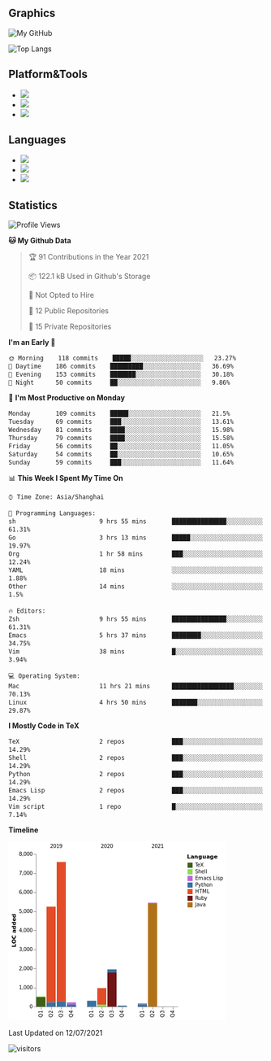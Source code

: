 ## Graphics

![My GitHub](https://github-readme-stats.vercel.app/api?username=SteamedFish&count_private=true&show_icons=true&theme=buefy&include_all_commits=false)

![Top Langs](https://github-readme-stats.vercel.app/api/top-langs/?username=SteamedFish&theme=buefy&hide=ruby&count_private=true&show_icons=true&layout=compact)

## Platform&Tools

* [![](https://img.shields.io/badge/ArchLinux--purple?style=flat-square&logo=ArchLinux)](https://www.archlinux.org/)
* [![](https://img.shields.io/badge/Gentoo-testing-purple?style=flat-square&logo=Gentoo)](https://www.gentoo.org/)
* [![](https://img.shields.io/badge/Doom%20Emacs-28-blue?style=flat-square&logo=Gnu%20emacs&logoColor=white)](https://www.gnu.org/software/emacs/)

## Languages

* [![](https://img.shields.io/badge/-Python-3776AB?style=flat-square&logo=python&logoColor=white)](https://www.python.org/)
* [![](https://img.shields.io/badge/-Bash-00ADD8?style=flat-square&logo=Gnu-bash&logoColor=white)](https://www.gnu.org/software/bash/)
* [![](https://img.shields.io/badge/-Go-00ADD8?style=flat-square&logo=go&logoColor=white)](https://golang.org/)

## Statistics

<!--START_SECTION:waka-->
![Profile Views](http://img.shields.io/badge/Profile%20Views-2-blue)

**🐱 My Github Data** 

> 🏆 91 Contributions in the Year 2021
 > 
> 📦 122.1 kB Used in Github's Storage 
 > 
> 🚫 Not Opted to Hire
 > 
> 📜 12 Public Repositories 
 > 
> 🔑 15 Private Repositories  
 > 
**I'm an Early 🐤** 

```text
🌞 Morning    118 commits    █████░░░░░░░░░░░░░░░░░░░░   23.27% 
🌆 Daytime    186 commits    █████████░░░░░░░░░░░░░░░░   36.69% 
🌃 Evening    153 commits    ███████░░░░░░░░░░░░░░░░░░   30.18% 
🌙 Night      50 commits     ██░░░░░░░░░░░░░░░░░░░░░░░   9.86%

```
📅 **I'm Most Productive on Monday** 

```text
Monday       109 commits    █████░░░░░░░░░░░░░░░░░░░░   21.5% 
Tuesday      69 commits     ███░░░░░░░░░░░░░░░░░░░░░░   13.61% 
Wednesday    81 commits     ████░░░░░░░░░░░░░░░░░░░░░   15.98% 
Thursday     79 commits     ████░░░░░░░░░░░░░░░░░░░░░   15.58% 
Friday       56 commits     ██░░░░░░░░░░░░░░░░░░░░░░░   11.05% 
Saturday     54 commits     ██░░░░░░░░░░░░░░░░░░░░░░░   10.65% 
Sunday       59 commits     ███░░░░░░░░░░░░░░░░░░░░░░   11.64%

```


📊 **This Week I Spent My Time On** 

```text
⌚︎ Time Zone: Asia/Shanghai

💬 Programming Languages: 
sh                       9 hrs 55 mins       ███████████████░░░░░░░░░░   61.31% 
Go                       3 hrs 13 mins       █████░░░░░░░░░░░░░░░░░░░░   19.97% 
Org                      1 hr 58 mins        ███░░░░░░░░░░░░░░░░░░░░░░   12.24% 
YAML                     18 mins             ░░░░░░░░░░░░░░░░░░░░░░░░░   1.88% 
Other                    14 mins             ░░░░░░░░░░░░░░░░░░░░░░░░░   1.5%

🔥 Editors: 
Zsh                      9 hrs 55 mins       ███████████████░░░░░░░░░░   61.31% 
Emacs                    5 hrs 37 mins       ████████░░░░░░░░░░░░░░░░░   34.75% 
Vim                      38 mins             █░░░░░░░░░░░░░░░░░░░░░░░░   3.94%

💻 Operating System: 
Mac                      11 hrs 21 mins      █████████████████░░░░░░░░   70.13% 
Linux                    4 hrs 50 mins       ███████░░░░░░░░░░░░░░░░░░   29.87%

```

**I Mostly Code in TeX** 

```text
TeX                      2 repos             ███░░░░░░░░░░░░░░░░░░░░░░   14.29% 
Shell                    2 repos             ███░░░░░░░░░░░░░░░░░░░░░░   14.29% 
Python                   2 repos             ███░░░░░░░░░░░░░░░░░░░░░░   14.29% 
Emacs Lisp               2 repos             ███░░░░░░░░░░░░░░░░░░░░░░   14.29% 
Vim script               1 repo              █░░░░░░░░░░░░░░░░░░░░░░░░   7.14%

```


**Timeline**

![Chart not found](https://raw.githubusercontent.com/SteamedFish/SteamedFish/master/charts/bar_graph.png) 


 Last Updated on 12/07/2021
<!--END_SECTION:waka-->

![visitors](https://visitor-badge.laobi.icu/badge?page_id=SteamedFish.SteamedFish)
